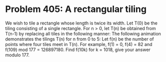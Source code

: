 # Problem 405: A rectangular tiling
We wish to tile a rectangle whose length is twice its width. Let T(0) be
the tiling consisting of a single rectangle. For n &gt; 0, let T(n) be
obtained from T(n-1) by replacing all tiles in the following manner: The
following animation demonstrates the tilings T(n) for n from 0 to 5: Let
f(n) be the number of points where four tiles meet in T(n). For example,
f(1) = 0, f(4) = 82 and f(109) mod 177 = 126897180. Find f(10k) for k =
1018, give your answer modulo 177.
